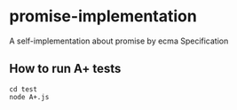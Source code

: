 # promise-implementation
A self-implementation about promise by ecma Specification
## How to run A+ tests
```
cd test 
node A+.js
```